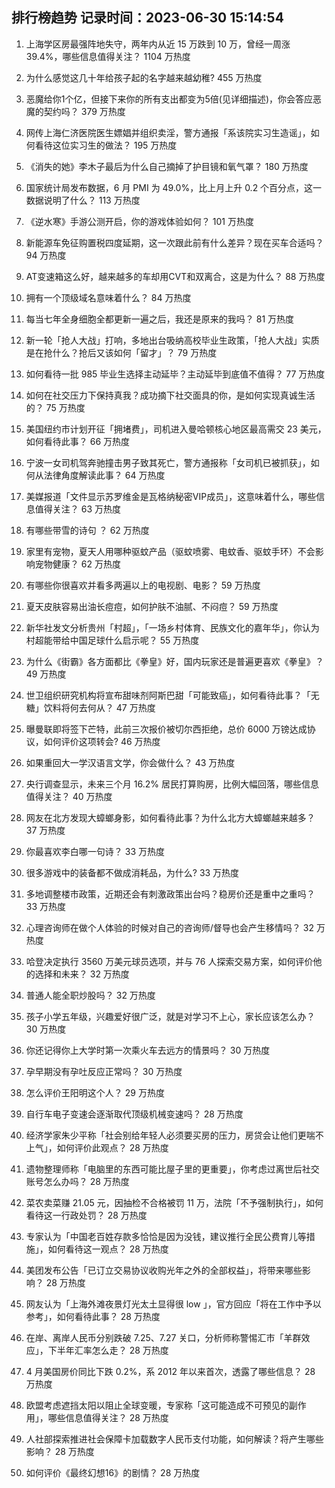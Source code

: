 
## 排行榜趋势 记录时间：2023-06-30 15:14:54
  
  1. 上海学区房最强阵地失守，两年内从近 15 万跌到 10 万，曾经一周涨 39.4%，哪些信息值得关注？ 1104 万热度
    
  2. 为什么感觉这几十年给孩子起的名字越来越幼稚? 455 万热度
    
  3. 恶魔给你1个亿，但接下来你的所有支出都变为5倍(见详细描述)，你会答应恶魔的契约吗？ 379 万热度
    
  4. 网传上海仁济医院医生嫖娼并组织卖淫，警方通报「系该院实习生造谣」，如何看待这位实习生的做法？ 195 万热度
    
  5. 《消失的她》李木子最后为什么自己摘掉了护目镜和氧气罩？ 180 万热度
    
  6. 国家统计局发布数据，6 月 PMI 为 49.0%，比上月上升 0.2 个百分点，这一数据说明了什么？ 113 万热度
    
  7. 《逆水寒》手游公测开启，你的游戏体验如何？ 101 万热度
    
  8. 新能源车免征购置税四度延期，这一次跟此前有什么差异？现在买车合适吗？ 94 万热度
    
  9. AT变速箱这么好，越来越多的车却用CVT和双离合，这是为什么？ 88 万热度
    
  10. 拥有一个顶级域名意味着什么？ 84 万热度
    
  11. 每当七年全身细胞全都更新一遍之后，我还是原来的我吗？ 81 万热度
    
  12. 新一轮「抢人大战」打响，多地出台吸纳高校毕业生政策，「抢人大战」实质是在抢什么？抢后又该如何「留才」？ 79 万热度
    
  13. 如何看待一批 985 毕业生选择主动延毕？主动延毕到底值不值得？ 77 万热度
    
  14. 如何在社交压力下保持真我？成功摘下社交面具的你，是如何实现真诚生活的？ 75 万热度
    
  15. 美国纽约市计划开征「拥堵费」，司机进入曼哈顿核心地区最高需交 23 美元，如何看待此事？ 66 万热度
    
  16. 宁波一女司机驾奔驰撞击男子致其死亡，警方通报称「女司机已被抓获」，如何从法律角度解读此事？ 64 万热度
    
  17. 美媒报道「文件显示苏罗维金是瓦格纳秘密VIP成员」，这意味着什么，哪些信息值得关注？ 63 万热度
    
  18. 有哪些带雪的诗句 ？ 62 万热度
    
  19. 家里有宠物，夏天人用哪种驱蚊产品（驱蚊喷雾、电蚊香、驱蚊手环）不会影响宠物健康？ 62 万热度
    
  20. 有哪些你很喜欢并看多两遍以上的电视剧、电影？ 59 万热度
    
  21. 夏天皮肤容易出油长痘痘，如何护肤不油腻、不闷痘？ 59 万热度
    
  22. 新华社发文分析贵州「村超」，「一场乡村体育、民族文化的嘉年华」，你认为村超能带给中国足球什么启示呢？ 55 万热度
    
  23. 为什么《街霸》各方面都比《拳皇》好，国内玩家还是普遍更喜欢《拳皇》？ 49 万热度
    
  24. 世卫组织研究机构将宣布甜味剂阿斯巴甜「可能致癌」，如何看待此事？「无糖」饮料将何去何从？ 47 万热度
    
  25. 曝曼联即将签下芒特，此前三次报价被切尔西拒绝，总价 6000 万镑达成协议，如何评价这项转会? 46 万热度
    
  26. 如果重回大一学汉语言文学，你会做什么？ 43 万热度
    
  27. 央行调查显示，未来三个月 16.2% 居民打算购房，比例大幅回落，哪些信息值得关注？ 40 万热度
    
  28. 网友在北方发现大蟑螂身影，如何看待此事？为什么北方大蟑螂越来越多？ 37 万热度
    
  29. 你最喜欢李白哪一句诗？ 33 万热度
    
  30. 很多游戏中的装备都不做成消耗品，为什么? 33 万热度
    
  31. 多地调整楼市政策，近期还会有刺激政策出台吗？稳房价还是重中之重吗？ 33 万热度
    
  32. 心理咨询师在做个人体验的时候对自己的咨询师/督导也会产生移情吗？ 32 万热度
    
  33. 哈登决定执行 3560 万美元球员选项，并与 76 人探索交易方案，如何评价他的选择和未来？ 32 万热度
    
  34. 普通人能全职炒股吗？ 32 万热度
    
  35. 孩子小学五年级，兴趣爱好很广泛，就是对学习不上心，家长应该怎么办？ 30 万热度
    
  36. 你还记得你上大学时第一次乘火车去远方的情景吗？ 30 万热度
    
  37. 孕早期没有孕吐反应正常吗？ 30 万热度
    
  38. 怎么评价王阳明这个人？ 29 万热度
    
  39. 自行车电子变速会逐渐取代顶级机械变速吗？ 28 万热度
    
  40. 经济学家朱少平称「社会别给年轻人必须要买房的压力，房贷会让他们更喘不上气」，如何评价此观点？ 28 万热度
    
  41. 遗物整理师称「电脑里的东西可能比屋子里的更重要」，你考虑过离世后社交账号怎么办吗？ 28 万热度
    
  42. 菜农卖菜赚 21.05 元，因抽检不合格被罚 11 万，法院「不予强制执行」，如何看待这一行政处罚？ 28 万热度
    
  43. 专家认为「中国老百姓存款多恰恰是因为没钱，建议推行全民公费育儿等措施」，如何看待这一观点？ 28 万热度
    
  44. 美团发布公告「已订立交易协议收购光年之外的全部权益」，将带来哪些影响？ 28 万热度
    
  45. 网友认为「上海外滩夜景灯光太土显得很 low 」，官方回应「将在工作中予以参考」，如何看待此事？ 28 万热度
    
  46. 在岸、离岸人民币分别跌破 7.25、7.27 关口，分析师称警惕汇市「羊群效应」，下半年汇率怎么走？ 28 万热度
    
  47. 4 月美国房价同比下跌 0.2%，系 2012 年以来首次，透露了哪些信息？ 28 万热度
    
  48. 欧盟考虑遮挡太阳以阻止全球变暖，专家称「这可能造成不可预见的副作用」，哪些信息值得关注？ 28 万热度
    
  49. 人社部探索推进社会保障卡加载数字人民币支付功能，如何解读？将产生哪些影响？ 28 万热度
    
  50. 如何评价《最终幻想16》的剧情？ 28 万热度
    